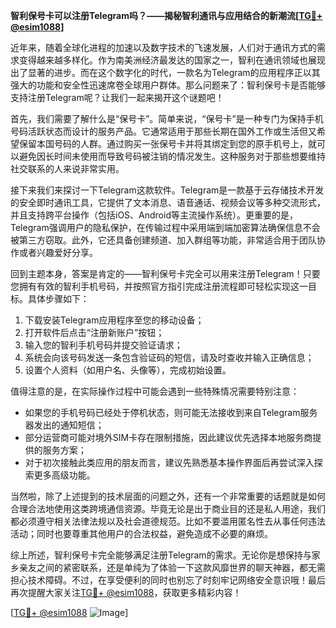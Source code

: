 **智利保号卡可以注册Telegram吗？——揭秘智利通讯与应用结合的新潮流[[TG💪+ @esim1088](https://t.me/s/esim1088)]**

近年来，随着全球化进程的加速以及数字技术的飞速发展，人们对于通讯方式的需求变得越来越多样化。作为南美洲经济最发达的国家之一，智利在通讯领域也展现出了显著的进步。而在这个数字化的时代，一款名为Telegram的应用程序正以其强大的功能和安全性迅速席卷全球用户群体。那么问题来了：智利保号卡是否能够支持注册Telegram呢？让我们一起来揭开这个谜题吧！

首先，我们需要了解什么是“保号卡”。简单来说，“保号卡”是一种专门为保持手机号码活跃状态而设计的服务产品。它通常适用于那些长期在国外工作或生活但又希望保留本国号码的人群。通过购买一张保号卡并将其绑定到您的原手机号上，就可以避免因长时间未使用而导致号码被注销的情况发生。这种服务对于那些想要维持社交联系的人来说非常实用。

接下来我们来探讨一下Telegram这款软件。Telegram是一款基于云存储技术开发的安全即时通讯工具，它提供了文本消息、语音通话、视频会议等多种交流形式，并且支持跨平台操作（包括iOS、Android等主流操作系统）。更重要的是，Telegram强调用户的隐私保护，在传输过程中采用端到端加密算法确保信息不会被第三方窃取。此外，它还具备创建频道、加入群组等功能，非常适合用于团队协作或者兴趣爱好分享。

回到主题本身，答案是肯定的——智利保号卡完全可以用来注册Telegram！只要您拥有有效的智利手机号码，并按照官方指引完成注册流程即可轻松实现这一目标。具体步骤如下：

1. 下载安装Telegram应用程序至您的移动设备；
2. 打开软件后点击“注册新账户”按钮；
3. 输入您的智利手机号码并提交验证请求；
4. 系统会向该号码发送一条包含验证码的短信，请及时查收并输入正确信息；
5. 设置个人资料（如用户名、头像等），完成初始设置。

值得注意的是，在实际操作过程中可能会遇到一些特殊情况需要特别注意：
- 如果您的手机号码已经处于停机状态，则可能无法接收到来自Telegram服务器发出的通知短信；
- 部分运营商可能对境外SIM卡存在限制措施，因此建议优先选择本地服务商提供的服务方案；
- 对于初次接触此类应用的朋友而言，建议先熟悉基本操作界面后再尝试深入探索更多高级功能。

当然啦，除了上述提到的技术层面的问题之外，还有一个非常重要的话题就是如何合理合法地使用这类跨境通信资源。毕竟无论是出于商业目的还是私人用途，我们都必须遵守相关法律法规以及社会道德规范。比如不要滥用匿名性去从事任何违法活动；同时也要尊重其他用户的合法权益，避免造成不必要的麻烦。

综上所述，智利保号卡完全能够满足注册Telegram的需求。无论你是想保持与家乡亲友之间的紧密联系，还是单纯为了体验一下这款风靡世界的聊天神器，都无需担心技术障碍。不过，在享受便利的同时也别忘了时刻牢记网络安全意识哦！最后再次提醒大家关注[TG💪+ @esim1088](https://t.me/s/esim1088)，获取更多精彩内容！

[[TG💪+ @esim1088](https://t.me/s/esim1088) ![Image](https://i.postimg.cc/4NQfJmqS/Snipaste-2025-05-13-00-14-12.png)]